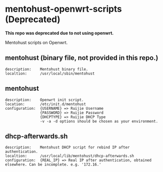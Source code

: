 mentohust-openwrt-scripts (Deprecated)
=========================

**This repo was deprecated due to not using openwrt.**

Mentohust scripts on Openwrt.


## mentohust (binary file, not provided in this repo.)
    description:    Mentohust binary file.
    localtion:      /usr/local/sbin/mentohust

## mentohust
    description:    Openwrt init script.
    location:       /etc/init.d/mentohust
    configuration:  {USERNAME} => Ruijie Username
                    {PASSWORD} => Ruijie Password
                    {DHCPTYPE} => Ruijie DHCP Type
                    -v -a -d options should be chosen as your environment.

## dhcp-afterwards.sh
    description:    Mentohust DHCP script for rebind IP after authentication.
    localtion:      /usr/local/lib/mentohust/dhcp-afterwards.sh
    configuration:  {REAL_IP} => Real IP after authentication, obtained elsewhere. Can be incomplete. e.g. '172.16.'
